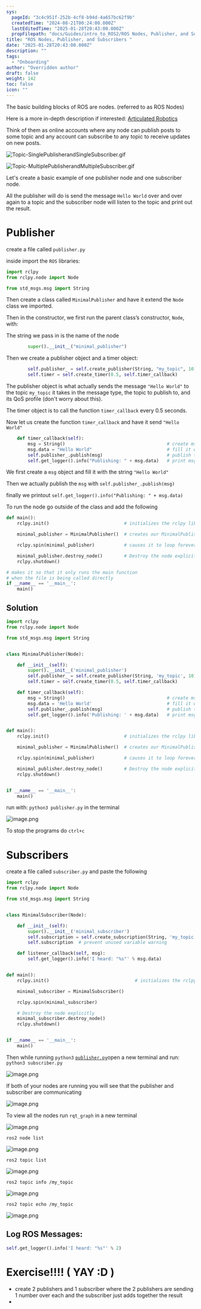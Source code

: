 ```yaml
---
sys:
  pageId: "3c4c951f-252b-4cf8-b94d-4a657bc62f9b"
  createdTime: "2024-08-21T00:24:00.000Z"
  lastEditedTime: "2025-01-28T20:43:00.000Z"
  propFilepath: "docs/Guides/intro_to_ROS2/ROS Nodes, Publisher, and Subscribers .md"
title: "ROS Nodes, Publisher, and Subscribers "
date: "2025-01-28T20:43:00.000Z"
description: ""
tags:
  - "Onboarding"
author: "Overridden author"
draft: false
weight: 142
toc: false
icon: ""
---
```


The basic building blocks of ROS are nodes. (referred to as ROS Nodes)

Here is a more in-depth description if interested: [Articulated Robotics](https://articulatedrobotics.xyz/tutorials/ready-for-ros/ros-overview#2-nodes)

Think of them as online accounts where any node can publish posts to some topic and any account can subscribe to any topic to receive updates on new posts.

![Topic-SinglePublisherandSingleSubscriber.gif](https://docs.ros.org/en/humble/_images/Topic-SinglePublisherandSingleSubscriber.gif)

![Topic-MultiplePublisherandMultipleSubscriber.gif](https://docs.ros.org/en/humble/_images/Topic-MultiplePublisherandMultipleSubscriber.gif)

Let's create a basic example of one publisher node and one subscriber node.

All the publisher will do is send the message `Hello World` over and over again to a topic and the subscriber node will listen to the topic and print out the result.

# Publisher

create a file called `publisher.py` 

inside import the `ROS` libraries:

```python
import rclpy
from rclpy.node import Node

from std_msgs.msg import String
```

Then create a class called `MinimalPublisher` and have it extend the `Node` class we imported.

Then in the constructor, we first run the parent class’s constructor, `Node`, with:

The string we pass in is the name of the node

```python
        super().__init__("minimal_publisher")
```

Then we create a publisher object and a timer object:

```python
        self.publisher_ = self.create_publisher(String, "my_topic", 10)
        self.timer = self.create_timer(0.5, self.timer_callback)
```

The publisher object is what actually sends the message `"Hello World"` to the topic `my_topic` it takes in the message type, the topic to publish to, and its QoS profile (don't worry about this).

The timer object is to call the function `timer_callback` every 0.5 seconds.

Now let us create the function `timer_callback` and have it send `"Hello World"`

```python
    def timer_callback(self):
        msg = String()                                      # create msg object
        msg.data = "Hello World"                            # fill it with data
        self.publisher_.publish(msg)                        # publish the message
        self.get_logger().info("Publishing: " + msg.data)   # print msg
```

We first create a `msg` object and fill it with the string `"Hello World"`

Then we actually publish the `msg` with `self.publisher_.publish(msg)`

finally we printout `self.get_logger().info("Publishing: " + msg.data)`

To run the node go outside of the class and add the following

```python
def main():
    rclpy.init()                            # initializes the rclpy library

    minimal_publisher = MinimalPublisher()  # creates our MinimalPublisher object

    rclpy.spin(minimal_publisher)           # causes it to loop forever

    minimal_publisher.destroy_node()        # Destroy the node explicitly
    rclpy.shutdown()

# makes it so that it only runs the main function
# when the file is being called directly
if __name__ == '__main__': 
    main()
```

## Solution

```python
import rclpy
from rclpy.node import Node

from std_msgs.msg import String


class MinimalPublisher(Node):

    def __init__(self):
        super().__init__('minimal_publisher')
        self.publisher_ = self.create_publisher(String, 'my_topic', 10)
        self.timer = self.create_timer(0.5, self.timer_callback)

    def timer_callback(self):
        msg = String()                                      # create msg object
        msg.data = 'Hello World'                            # fill it with data
        self.publisher_.publish(msg)                        # publish the message
        self.get_logger().info('Publishing: ' + msg.data)   # print msg


def main():
    rclpy.init()                            # initializes the rclpy library

    minimal_publisher = MinimalPublisher()  # creates our MinimalPublisher object

    rclpy.spin(minimal_publisher)           # causes it to loop forever

    minimal_publisher.destroy_node()        # Destroy the node explicitly
    rclpy.shutdown()


if __name__ == '__main__':
    main()
```

run with: `python3 publisher.py` in the terminal

![image.png](https://prod-files-secure.s3.us-west-2.amazonaws.com/d518164a-d88e-44d1-a4ee-3adb3bd8bce0/9214accb-ad5b-44f1-a31c-b3167c59138b/image.png?X-Amz-Algorithm=AWS4-HMAC-SHA256&X-Amz-Content-Sha256=UNSIGNED-PAYLOAD&X-Amz-Credential=ASIAZI2LB46643WQEUAF%2F20250603%2Fus-west-2%2Fs3%2Faws4_request&X-Amz-Date=20250603T220843Z&X-Amz-Expires=3600&X-Amz-Security-Token=IQoJb3JpZ2luX2VjEEMaCXVzLXdlc3QtMiJIMEYCIQD3br2x2jyZ5evBkt5MSpP6AfyKAAFGiSl2Myq6xx3AXAIhAL%2BpR8vmkWR0sddmVP9HizY91RvhqsP7cXF9RWXjD8W3Kv8DCBwQABoMNjM3NDIzMTgzODA1IgwX4gJQPU8iqmbOeksq3APaLZZXSPnonuJ1TN%2BrHkGpuIxIAOnsBZLrYFxIRa5ijU1e45QxGK%2BgvkW33IsEgoEotbN90pq%2FGiY4SF%2B77J%2B4V64Wuf9ugQ3jKUEZm4qZeQkydhn5%2FVDhvKkUpUXsV5XjEXXRP7SABh4HlOtMO1kLInHts9wY4JyxPMcZQ5rvehKzkDtExEcPS89L2PZ0xwm53zvZaBcrqeFN1CrEWW01sgmVbfSgBbyTBt2BTXeTdJqQVPYng4syxK%2BeQP013%2Br%2BIUkPEmIjTqqAnzVMOF%2FQjDI617J1l0DWpUxRLCkKUC8YP4sA6QhH9lwtpNFtypkQ%2FAzY732TgY6cRSnofYAULEbNjL20ceKicXrh1bYYsMkR7hksth%2FmFWG2meVS1g%2FnONIzPSFbPiT2oCpaof4lzv3NaIthfQp0A%2BAUImBZ%2FKWZmvUI796R%2BHhPooVNVAzxYz4cJzjYz43EgA%2Bt65vbU%2F76Wv4PAOKovukZS4wBzHm6779gMjyekA%2FOHM0Y1Cq%2FQ5GO9zI8%2BaCZSofXBEJicU2mD%2Fpfm5IvtPAmA2tRdLToDleHYQv71NEX6O%2B6ybTWI3RKA0Xc0ok8Dgz%2FojW4b1L%2FONLCslzIrNRNYpKg3jDX3um8lxxoXs1IRzDVhf3BBjqkAYp8pAC%2FvWG4nxG72GN4rQwbxgM0SuH0W51RVBJmvA%2BsaWcIZSUHPkOnk81wKsPldTpnbH4mJZVHWumkOHkc0B9fqvJ3%2B05mK%2FberMjZNvuMxKbvkm7ltFqILF8RlUuF8gKEkHuILQM8baPj0DhPP16gy2tsbSTXA7NqpAmngHaed%2Bm%2FvdTjlM7M21DiW%2BbyVbODNgYQt%2FU57IkokufIzzTfhI62&X-Amz-Signature=3c05eeb1c2e56527a7c68eb900c0001e47e6d3d81f09f8a76e48564c66dc5551&X-Amz-SignedHeaders=host&x-id=GetObject)

To stop the programs do `ctrl+c`

# Subscribers

create a file called `subscriber.py` and paste the following

```python
import rclpy
from rclpy.node import Node

from std_msgs.msg import String


class MinimalSubscriber(Node):

    def __init__(self):
        super().__init__('minimal_subscriber')
        self.subscription = self.create_subscription(String, 'my_topic', self.listener_callback, 10)
        self.subscription  # prevent unused variable warning

    def listener_callback(self, msg):
        self.get_logger().info('I heard: "%s"' % msg.data)


def main():
    rclpy.init()                                # initializes the rclpy library

    minimal_subscriber = MinimalSubscriber()

    rclpy.spin(minimal_subscriber)

    # Destroy the node explicitly
    minimal_subscriber.destroy_node()
    rclpy.shutdown()


if __name__ == '__main__':
    main()
```

Then while running `python3` [`publisher.py`](http://publisher.py/)open a new terminal and run: `python3 subscriber.py` 

![image.png](https://prod-files-secure.s3.us-west-2.amazonaws.com/d518164a-d88e-44d1-a4ee-3adb3bd8bce0/611fccf2-c738-4dbd-94e9-98f209092866/image.png?X-Amz-Algorithm=AWS4-HMAC-SHA256&X-Amz-Content-Sha256=UNSIGNED-PAYLOAD&X-Amz-Credential=ASIAZI2LB46643WQEUAF%2F20250603%2Fus-west-2%2Fs3%2Faws4_request&X-Amz-Date=20250603T220843Z&X-Amz-Expires=3600&X-Amz-Security-Token=IQoJb3JpZ2luX2VjEEMaCXVzLXdlc3QtMiJIMEYCIQD3br2x2jyZ5evBkt5MSpP6AfyKAAFGiSl2Myq6xx3AXAIhAL%2BpR8vmkWR0sddmVP9HizY91RvhqsP7cXF9RWXjD8W3Kv8DCBwQABoMNjM3NDIzMTgzODA1IgwX4gJQPU8iqmbOeksq3APaLZZXSPnonuJ1TN%2BrHkGpuIxIAOnsBZLrYFxIRa5ijU1e45QxGK%2BgvkW33IsEgoEotbN90pq%2FGiY4SF%2B77J%2B4V64Wuf9ugQ3jKUEZm4qZeQkydhn5%2FVDhvKkUpUXsV5XjEXXRP7SABh4HlOtMO1kLInHts9wY4JyxPMcZQ5rvehKzkDtExEcPS89L2PZ0xwm53zvZaBcrqeFN1CrEWW01sgmVbfSgBbyTBt2BTXeTdJqQVPYng4syxK%2BeQP013%2Br%2BIUkPEmIjTqqAnzVMOF%2FQjDI617J1l0DWpUxRLCkKUC8YP4sA6QhH9lwtpNFtypkQ%2FAzY732TgY6cRSnofYAULEbNjL20ceKicXrh1bYYsMkR7hksth%2FmFWG2meVS1g%2FnONIzPSFbPiT2oCpaof4lzv3NaIthfQp0A%2BAUImBZ%2FKWZmvUI796R%2BHhPooVNVAzxYz4cJzjYz43EgA%2Bt65vbU%2F76Wv4PAOKovukZS4wBzHm6779gMjyekA%2FOHM0Y1Cq%2FQ5GO9zI8%2BaCZSofXBEJicU2mD%2Fpfm5IvtPAmA2tRdLToDleHYQv71NEX6O%2B6ybTWI3RKA0Xc0ok8Dgz%2FojW4b1L%2FONLCslzIrNRNYpKg3jDX3um8lxxoXs1IRzDVhf3BBjqkAYp8pAC%2FvWG4nxG72GN4rQwbxgM0SuH0W51RVBJmvA%2BsaWcIZSUHPkOnk81wKsPldTpnbH4mJZVHWumkOHkc0B9fqvJ3%2B05mK%2FberMjZNvuMxKbvkm7ltFqILF8RlUuF8gKEkHuILQM8baPj0DhPP16gy2tsbSTXA7NqpAmngHaed%2Bm%2FvdTjlM7M21DiW%2BbyVbODNgYQt%2FU57IkokufIzzTfhI62&X-Amz-Signature=da36a4c8f43a648f08e40af888b06bc1481116045186ea578d9e4f1cdfe36911&X-Amz-SignedHeaders=host&x-id=GetObject)

If both of your nodes are running you will see that the publisher and subscriber are communicating

![image.png](https://prod-files-secure.s3.us-west-2.amazonaws.com/d518164a-d88e-44d1-a4ee-3adb3bd8bce0/eea428b5-1cf0-43bb-a30b-81cbaf6c5c78/image.png?X-Amz-Algorithm=AWS4-HMAC-SHA256&X-Amz-Content-Sha256=UNSIGNED-PAYLOAD&X-Amz-Credential=ASIAZI2LB46643WQEUAF%2F20250603%2Fus-west-2%2Fs3%2Faws4_request&X-Amz-Date=20250603T220843Z&X-Amz-Expires=3600&X-Amz-Security-Token=IQoJb3JpZ2luX2VjEEMaCXVzLXdlc3QtMiJIMEYCIQD3br2x2jyZ5evBkt5MSpP6AfyKAAFGiSl2Myq6xx3AXAIhAL%2BpR8vmkWR0sddmVP9HizY91RvhqsP7cXF9RWXjD8W3Kv8DCBwQABoMNjM3NDIzMTgzODA1IgwX4gJQPU8iqmbOeksq3APaLZZXSPnonuJ1TN%2BrHkGpuIxIAOnsBZLrYFxIRa5ijU1e45QxGK%2BgvkW33IsEgoEotbN90pq%2FGiY4SF%2B77J%2B4V64Wuf9ugQ3jKUEZm4qZeQkydhn5%2FVDhvKkUpUXsV5XjEXXRP7SABh4HlOtMO1kLInHts9wY4JyxPMcZQ5rvehKzkDtExEcPS89L2PZ0xwm53zvZaBcrqeFN1CrEWW01sgmVbfSgBbyTBt2BTXeTdJqQVPYng4syxK%2BeQP013%2Br%2BIUkPEmIjTqqAnzVMOF%2FQjDI617J1l0DWpUxRLCkKUC8YP4sA6QhH9lwtpNFtypkQ%2FAzY732TgY6cRSnofYAULEbNjL20ceKicXrh1bYYsMkR7hksth%2FmFWG2meVS1g%2FnONIzPSFbPiT2oCpaof4lzv3NaIthfQp0A%2BAUImBZ%2FKWZmvUI796R%2BHhPooVNVAzxYz4cJzjYz43EgA%2Bt65vbU%2F76Wv4PAOKovukZS4wBzHm6779gMjyekA%2FOHM0Y1Cq%2FQ5GO9zI8%2BaCZSofXBEJicU2mD%2Fpfm5IvtPAmA2tRdLToDleHYQv71NEX6O%2B6ybTWI3RKA0Xc0ok8Dgz%2FojW4b1L%2FONLCslzIrNRNYpKg3jDX3um8lxxoXs1IRzDVhf3BBjqkAYp8pAC%2FvWG4nxG72GN4rQwbxgM0SuH0W51RVBJmvA%2BsaWcIZSUHPkOnk81wKsPldTpnbH4mJZVHWumkOHkc0B9fqvJ3%2B05mK%2FberMjZNvuMxKbvkm7ltFqILF8RlUuF8gKEkHuILQM8baPj0DhPP16gy2tsbSTXA7NqpAmngHaed%2Bm%2FvdTjlM7M21DiW%2BbyVbODNgYQt%2FU57IkokufIzzTfhI62&X-Amz-Signature=87facc99a75282518084dd3af47900ba91ebbe86c90008ab19d2bf75f2f934f1&X-Amz-SignedHeaders=host&x-id=GetObject)

To view all the nodes run `rqt_graph` in a new terminal

![image.png](https://prod-files-secure.s3.us-west-2.amazonaws.com/d518164a-d88e-44d1-a4ee-3adb3bd8bce0/1d98e964-4318-4d62-b5c4-8c8f78368598/image.png?X-Amz-Algorithm=AWS4-HMAC-SHA256&X-Amz-Content-Sha256=UNSIGNED-PAYLOAD&X-Amz-Credential=ASIAZI2LB46643WQEUAF%2F20250603%2Fus-west-2%2Fs3%2Faws4_request&X-Amz-Date=20250603T220843Z&X-Amz-Expires=3600&X-Amz-Security-Token=IQoJb3JpZ2luX2VjEEMaCXVzLXdlc3QtMiJIMEYCIQD3br2x2jyZ5evBkt5MSpP6AfyKAAFGiSl2Myq6xx3AXAIhAL%2BpR8vmkWR0sddmVP9HizY91RvhqsP7cXF9RWXjD8W3Kv8DCBwQABoMNjM3NDIzMTgzODA1IgwX4gJQPU8iqmbOeksq3APaLZZXSPnonuJ1TN%2BrHkGpuIxIAOnsBZLrYFxIRa5ijU1e45QxGK%2BgvkW33IsEgoEotbN90pq%2FGiY4SF%2B77J%2B4V64Wuf9ugQ3jKUEZm4qZeQkydhn5%2FVDhvKkUpUXsV5XjEXXRP7SABh4HlOtMO1kLInHts9wY4JyxPMcZQ5rvehKzkDtExEcPS89L2PZ0xwm53zvZaBcrqeFN1CrEWW01sgmVbfSgBbyTBt2BTXeTdJqQVPYng4syxK%2BeQP013%2Br%2BIUkPEmIjTqqAnzVMOF%2FQjDI617J1l0DWpUxRLCkKUC8YP4sA6QhH9lwtpNFtypkQ%2FAzY732TgY6cRSnofYAULEbNjL20ceKicXrh1bYYsMkR7hksth%2FmFWG2meVS1g%2FnONIzPSFbPiT2oCpaof4lzv3NaIthfQp0A%2BAUImBZ%2FKWZmvUI796R%2BHhPooVNVAzxYz4cJzjYz43EgA%2Bt65vbU%2F76Wv4PAOKovukZS4wBzHm6779gMjyekA%2FOHM0Y1Cq%2FQ5GO9zI8%2BaCZSofXBEJicU2mD%2Fpfm5IvtPAmA2tRdLToDleHYQv71NEX6O%2B6ybTWI3RKA0Xc0ok8Dgz%2FojW4b1L%2FONLCslzIrNRNYpKg3jDX3um8lxxoXs1IRzDVhf3BBjqkAYp8pAC%2FvWG4nxG72GN4rQwbxgM0SuH0W51RVBJmvA%2BsaWcIZSUHPkOnk81wKsPldTpnbH4mJZVHWumkOHkc0B9fqvJ3%2B05mK%2FberMjZNvuMxKbvkm7ltFqILF8RlUuF8gKEkHuILQM8baPj0DhPP16gy2tsbSTXA7NqpAmngHaed%2Bm%2FvdTjlM7M21DiW%2BbyVbODNgYQt%2FU57IkokufIzzTfhI62&X-Amz-Signature=edcfae49102997d46c37ef43c092abe9662fb1fe23d0a2836303e0499036e883&X-Amz-SignedHeaders=host&x-id=GetObject)

`ros2 node list`

![image.png](https://prod-files-secure.s3.us-west-2.amazonaws.com/d518164a-d88e-44d1-a4ee-3adb3bd8bce0/680ac8cf-e6d9-4164-9ece-5b9a6fccffee/image.png?X-Amz-Algorithm=AWS4-HMAC-SHA256&X-Amz-Content-Sha256=UNSIGNED-PAYLOAD&X-Amz-Credential=ASIAZI2LB46643WQEUAF%2F20250603%2Fus-west-2%2Fs3%2Faws4_request&X-Amz-Date=20250603T220843Z&X-Amz-Expires=3600&X-Amz-Security-Token=IQoJb3JpZ2luX2VjEEMaCXVzLXdlc3QtMiJIMEYCIQD3br2x2jyZ5evBkt5MSpP6AfyKAAFGiSl2Myq6xx3AXAIhAL%2BpR8vmkWR0sddmVP9HizY91RvhqsP7cXF9RWXjD8W3Kv8DCBwQABoMNjM3NDIzMTgzODA1IgwX4gJQPU8iqmbOeksq3APaLZZXSPnonuJ1TN%2BrHkGpuIxIAOnsBZLrYFxIRa5ijU1e45QxGK%2BgvkW33IsEgoEotbN90pq%2FGiY4SF%2B77J%2B4V64Wuf9ugQ3jKUEZm4qZeQkydhn5%2FVDhvKkUpUXsV5XjEXXRP7SABh4HlOtMO1kLInHts9wY4JyxPMcZQ5rvehKzkDtExEcPS89L2PZ0xwm53zvZaBcrqeFN1CrEWW01sgmVbfSgBbyTBt2BTXeTdJqQVPYng4syxK%2BeQP013%2Br%2BIUkPEmIjTqqAnzVMOF%2FQjDI617J1l0DWpUxRLCkKUC8YP4sA6QhH9lwtpNFtypkQ%2FAzY732TgY6cRSnofYAULEbNjL20ceKicXrh1bYYsMkR7hksth%2FmFWG2meVS1g%2FnONIzPSFbPiT2oCpaof4lzv3NaIthfQp0A%2BAUImBZ%2FKWZmvUI796R%2BHhPooVNVAzxYz4cJzjYz43EgA%2Bt65vbU%2F76Wv4PAOKovukZS4wBzHm6779gMjyekA%2FOHM0Y1Cq%2FQ5GO9zI8%2BaCZSofXBEJicU2mD%2Fpfm5IvtPAmA2tRdLToDleHYQv71NEX6O%2B6ybTWI3RKA0Xc0ok8Dgz%2FojW4b1L%2FONLCslzIrNRNYpKg3jDX3um8lxxoXs1IRzDVhf3BBjqkAYp8pAC%2FvWG4nxG72GN4rQwbxgM0SuH0W51RVBJmvA%2BsaWcIZSUHPkOnk81wKsPldTpnbH4mJZVHWumkOHkc0B9fqvJ3%2B05mK%2FberMjZNvuMxKbvkm7ltFqILF8RlUuF8gKEkHuILQM8baPj0DhPP16gy2tsbSTXA7NqpAmngHaed%2Bm%2FvdTjlM7M21DiW%2BbyVbODNgYQt%2FU57IkokufIzzTfhI62&X-Amz-Signature=59f0795e3fa2b946d2e7b301c3121e87b45166f748f155d1b43c1862e7321529&X-Amz-SignedHeaders=host&x-id=GetObject)

`ros2 topic list`

![image.png](https://prod-files-secure.s3.us-west-2.amazonaws.com/d518164a-d88e-44d1-a4ee-3adb3bd8bce0/eee2ebe1-27ef-4a4a-96fb-2ca54126fb29/image.png?X-Amz-Algorithm=AWS4-HMAC-SHA256&X-Amz-Content-Sha256=UNSIGNED-PAYLOAD&X-Amz-Credential=ASIAZI2LB46643WQEUAF%2F20250603%2Fus-west-2%2Fs3%2Faws4_request&X-Amz-Date=20250603T220843Z&X-Amz-Expires=3600&X-Amz-Security-Token=IQoJb3JpZ2luX2VjEEMaCXVzLXdlc3QtMiJIMEYCIQD3br2x2jyZ5evBkt5MSpP6AfyKAAFGiSl2Myq6xx3AXAIhAL%2BpR8vmkWR0sddmVP9HizY91RvhqsP7cXF9RWXjD8W3Kv8DCBwQABoMNjM3NDIzMTgzODA1IgwX4gJQPU8iqmbOeksq3APaLZZXSPnonuJ1TN%2BrHkGpuIxIAOnsBZLrYFxIRa5ijU1e45QxGK%2BgvkW33IsEgoEotbN90pq%2FGiY4SF%2B77J%2B4V64Wuf9ugQ3jKUEZm4qZeQkydhn5%2FVDhvKkUpUXsV5XjEXXRP7SABh4HlOtMO1kLInHts9wY4JyxPMcZQ5rvehKzkDtExEcPS89L2PZ0xwm53zvZaBcrqeFN1CrEWW01sgmVbfSgBbyTBt2BTXeTdJqQVPYng4syxK%2BeQP013%2Br%2BIUkPEmIjTqqAnzVMOF%2FQjDI617J1l0DWpUxRLCkKUC8YP4sA6QhH9lwtpNFtypkQ%2FAzY732TgY6cRSnofYAULEbNjL20ceKicXrh1bYYsMkR7hksth%2FmFWG2meVS1g%2FnONIzPSFbPiT2oCpaof4lzv3NaIthfQp0A%2BAUImBZ%2FKWZmvUI796R%2BHhPooVNVAzxYz4cJzjYz43EgA%2Bt65vbU%2F76Wv4PAOKovukZS4wBzHm6779gMjyekA%2FOHM0Y1Cq%2FQ5GO9zI8%2BaCZSofXBEJicU2mD%2Fpfm5IvtPAmA2tRdLToDleHYQv71NEX6O%2B6ybTWI3RKA0Xc0ok8Dgz%2FojW4b1L%2FONLCslzIrNRNYpKg3jDX3um8lxxoXs1IRzDVhf3BBjqkAYp8pAC%2FvWG4nxG72GN4rQwbxgM0SuH0W51RVBJmvA%2BsaWcIZSUHPkOnk81wKsPldTpnbH4mJZVHWumkOHkc0B9fqvJ3%2B05mK%2FberMjZNvuMxKbvkm7ltFqILF8RlUuF8gKEkHuILQM8baPj0DhPP16gy2tsbSTXA7NqpAmngHaed%2Bm%2FvdTjlM7M21DiW%2BbyVbODNgYQt%2FU57IkokufIzzTfhI62&X-Amz-Signature=5620c0b7e87ec37fe4474208bdd83f99c698db819a88cfb4aaa7a819de2ce397&X-Amz-SignedHeaders=host&x-id=GetObject)

`ros2 topic info /my_topic`

![image.png](https://prod-files-secure.s3.us-west-2.amazonaws.com/d518164a-d88e-44d1-a4ee-3adb3bd8bce0/6288ef12-cb9e-406f-b9eb-65feed3a9011/image.png?X-Amz-Algorithm=AWS4-HMAC-SHA256&X-Amz-Content-Sha256=UNSIGNED-PAYLOAD&X-Amz-Credential=ASIAZI2LB46643WQEUAF%2F20250603%2Fus-west-2%2Fs3%2Faws4_request&X-Amz-Date=20250603T220843Z&X-Amz-Expires=3600&X-Amz-Security-Token=IQoJb3JpZ2luX2VjEEMaCXVzLXdlc3QtMiJIMEYCIQD3br2x2jyZ5evBkt5MSpP6AfyKAAFGiSl2Myq6xx3AXAIhAL%2BpR8vmkWR0sddmVP9HizY91RvhqsP7cXF9RWXjD8W3Kv8DCBwQABoMNjM3NDIzMTgzODA1IgwX4gJQPU8iqmbOeksq3APaLZZXSPnonuJ1TN%2BrHkGpuIxIAOnsBZLrYFxIRa5ijU1e45QxGK%2BgvkW33IsEgoEotbN90pq%2FGiY4SF%2B77J%2B4V64Wuf9ugQ3jKUEZm4qZeQkydhn5%2FVDhvKkUpUXsV5XjEXXRP7SABh4HlOtMO1kLInHts9wY4JyxPMcZQ5rvehKzkDtExEcPS89L2PZ0xwm53zvZaBcrqeFN1CrEWW01sgmVbfSgBbyTBt2BTXeTdJqQVPYng4syxK%2BeQP013%2Br%2BIUkPEmIjTqqAnzVMOF%2FQjDI617J1l0DWpUxRLCkKUC8YP4sA6QhH9lwtpNFtypkQ%2FAzY732TgY6cRSnofYAULEbNjL20ceKicXrh1bYYsMkR7hksth%2FmFWG2meVS1g%2FnONIzPSFbPiT2oCpaof4lzv3NaIthfQp0A%2BAUImBZ%2FKWZmvUI796R%2BHhPooVNVAzxYz4cJzjYz43EgA%2Bt65vbU%2F76Wv4PAOKovukZS4wBzHm6779gMjyekA%2FOHM0Y1Cq%2FQ5GO9zI8%2BaCZSofXBEJicU2mD%2Fpfm5IvtPAmA2tRdLToDleHYQv71NEX6O%2B6ybTWI3RKA0Xc0ok8Dgz%2FojW4b1L%2FONLCslzIrNRNYpKg3jDX3um8lxxoXs1IRzDVhf3BBjqkAYp8pAC%2FvWG4nxG72GN4rQwbxgM0SuH0W51RVBJmvA%2BsaWcIZSUHPkOnk81wKsPldTpnbH4mJZVHWumkOHkc0B9fqvJ3%2B05mK%2FberMjZNvuMxKbvkm7ltFqILF8RlUuF8gKEkHuILQM8baPj0DhPP16gy2tsbSTXA7NqpAmngHaed%2Bm%2FvdTjlM7M21DiW%2BbyVbODNgYQt%2FU57IkokufIzzTfhI62&X-Amz-Signature=4bdb769270e0eb73940a1e9fc4bedf83b2ac72a5a7d3cffcc948f03d53c49e09&X-Amz-SignedHeaders=host&x-id=GetObject)

`ros2 topic echo /my_topic`

![image.png](https://prod-files-secure.s3.us-west-2.amazonaws.com/d518164a-d88e-44d1-a4ee-3adb3bd8bce0/0a6fcb4d-422d-4a6c-a803-749ef4adf2c6/image.png?X-Amz-Algorithm=AWS4-HMAC-SHA256&X-Amz-Content-Sha256=UNSIGNED-PAYLOAD&X-Amz-Credential=ASIAZI2LB46643WQEUAF%2F20250603%2Fus-west-2%2Fs3%2Faws4_request&X-Amz-Date=20250603T220843Z&X-Amz-Expires=3600&X-Amz-Security-Token=IQoJb3JpZ2luX2VjEEMaCXVzLXdlc3QtMiJIMEYCIQD3br2x2jyZ5evBkt5MSpP6AfyKAAFGiSl2Myq6xx3AXAIhAL%2BpR8vmkWR0sddmVP9HizY91RvhqsP7cXF9RWXjD8W3Kv8DCBwQABoMNjM3NDIzMTgzODA1IgwX4gJQPU8iqmbOeksq3APaLZZXSPnonuJ1TN%2BrHkGpuIxIAOnsBZLrYFxIRa5ijU1e45QxGK%2BgvkW33IsEgoEotbN90pq%2FGiY4SF%2B77J%2B4V64Wuf9ugQ3jKUEZm4qZeQkydhn5%2FVDhvKkUpUXsV5XjEXXRP7SABh4HlOtMO1kLInHts9wY4JyxPMcZQ5rvehKzkDtExEcPS89L2PZ0xwm53zvZaBcrqeFN1CrEWW01sgmVbfSgBbyTBt2BTXeTdJqQVPYng4syxK%2BeQP013%2Br%2BIUkPEmIjTqqAnzVMOF%2FQjDI617J1l0DWpUxRLCkKUC8YP4sA6QhH9lwtpNFtypkQ%2FAzY732TgY6cRSnofYAULEbNjL20ceKicXrh1bYYsMkR7hksth%2FmFWG2meVS1g%2FnONIzPSFbPiT2oCpaof4lzv3NaIthfQp0A%2BAUImBZ%2FKWZmvUI796R%2BHhPooVNVAzxYz4cJzjYz43EgA%2Bt65vbU%2F76Wv4PAOKovukZS4wBzHm6779gMjyekA%2FOHM0Y1Cq%2FQ5GO9zI8%2BaCZSofXBEJicU2mD%2Fpfm5IvtPAmA2tRdLToDleHYQv71NEX6O%2B6ybTWI3RKA0Xc0ok8Dgz%2FojW4b1L%2FONLCslzIrNRNYpKg3jDX3um8lxxoXs1IRzDVhf3BBjqkAYp8pAC%2FvWG4nxG72GN4rQwbxgM0SuH0W51RVBJmvA%2BsaWcIZSUHPkOnk81wKsPldTpnbH4mJZVHWumkOHkc0B9fqvJ3%2B05mK%2FberMjZNvuMxKbvkm7ltFqILF8RlUuF8gKEkHuILQM8baPj0DhPP16gy2tsbSTXA7NqpAmngHaed%2Bm%2FvdTjlM7M21DiW%2BbyVbODNgYQt%2FU57IkokufIzzTfhI62&X-Amz-Signature=9d652639100301d579e1551cf924c47963ba4d1cd256b2b69de4a1672fd75588&X-Amz-SignedHeaders=host&x-id=GetObject)

## Log ROS Messages:

```python
self.get_logger().info('I heard: "%s"' % 2)
```

# Exercise!!!! ( YAY :D )

- create 2 publishers and 1 subscriber where the 2 publishers are sending 1 number over each and the subscriber just adds together the result
- 
